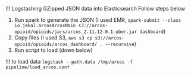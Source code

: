 !!! Logstashing GZipped JSON data into Elasticsearch
Follow steps below

1. Run spark to generate the JSON (I used EMR, `spark-submit --class io.jekal.arcosArcosMain s3://arcos-opioid/opioids/jars/arcos_2.11.12-0.1-uber.jar dashboard`)
1. Copy files (I used S3, `aws s3 cp s3://arcos-opioid/opioids/arcos_dashboard/ . --recursive`)
1. Run script to load (down below)

!!! to load data
`logstash --path.data /tmp/arcos -f pipeline/load_arcos.conf`

